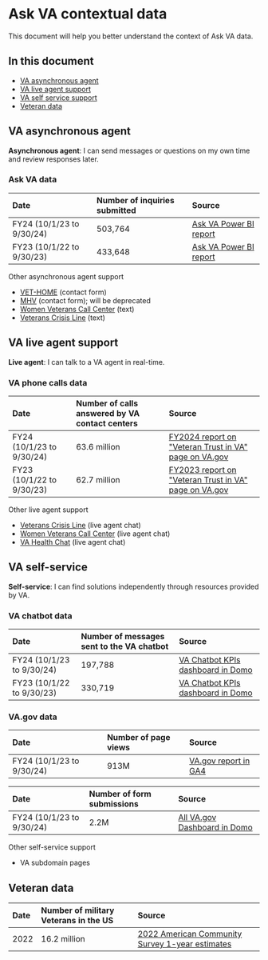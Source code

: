 # Ask VA contextual data 
This document will help you better understand the context of Ask VA data. 

## In this document
- [VA asynchronous agent](#va-asynchronous-agent)
- [VA live agent support](#va-live-agent-support)
- [VA self service support](#va-self-service-support)
- [Veteran data](#veteran-data)

## VA asynchronous agent 
**Asynchronous agent**: I can send messages or questions on my own time and review responses later.

### Ask VA data
|Date|Number of inquiries submitted|Source|
|:---|:---|:---|
|FY24 (10/1/23 to 9/30/24)|503,764|[Ask VA Power BI report](https://app.powerbigov.us/groups/me/reports/e895dbed-17f3-45d1-8219-2b3fe27b8b7e/ReportSection7ed347e0b11400be7ea1?ctid=e95f1b23-abaf-45ee-821d-b7ab251ab3bf)
|FY23 (10/1/22 to 9/30/23)|433,648|[Ask VA Power BI report](https://app.powerbigov.us/groups/me/reports/e895dbed-17f3-45d1-8219-2b3fe27b8b7e/ReportSection7ed347e0b11400be7ea1?ctid=e95f1b23-abaf-45ee-821d-b7ab251ab3bf)

Other asynchronous agent support
- [VET-HOME](https://vethome.va.gov/inquiry/) (contact form)
- [MHV](https://www.myhealth.va.gov/mhv-portal-web/contact-us) (contact form); will be deprecated
- [Women Veterans Call Center](https://www.womenshealth.va.gov/wvcc.asp) (text)
- [Veterans Crisis Line](https://www.veteranscrisisline.net/get-help-now/chat/) (text)

## VA live agent support
**Live agent**: I can talk to a VA agent in real-time.

### VA phone calls data
|Date|Number of calls answered by VA contact centers|Source|
|:---|:---|:---|
|FY24 (10/1/23 to 9/30/24)|63.6 million|[FY2024 report on "Veteran Trust in VA" page on VA.gov](https://www.va.gov/initiatives/veteran-trust-in-va/)|
|FY23 (10/1/22 to 9/30/23)|62.7 million|[FY2023 report on "Veteran Trust in VA" page on VA.gov](https://www.va.gov/initiatives/veteran-trust-in-va/)|

Other live agent support
- [Veterans Crisis Line](https://www.veteranscrisisline.net/get-help-now/chat/) (live agent chat)
- [Women Veterans Call Center](https://www.womenshealth.va.gov/wvcc.asp) (live agent chat)
- [VA Health Chat](https://mobile.va.gov/app/va-health-chat) (live agent chat)

## VA self-service
**Self-service**: I can find solutions independently through resources provided by VA.

### VA chatbot data
|Date|Number of messages sent to the VA chatbot|Source|
|:---|:---|:---|
|FY24 (10/1/23 to 9/30/24)|197,788|[VA Chatbot KPIs dashboard in Domo](https://va-gov.domo.com/page/939649897)
|FY23 (10/1/22 to 9/30/23)|330,719|[VA Chatbot KPIs dashboard in Domo](https://va-gov.domo.com/page/939649897)

### VA.gov data
|Date|Number of page views|Source|
|:---|:---|:---|
|FY24 (10/1/23 to 9/30/24)|913M|[VA.gov report in GA4](https://analytics.google.com/analytics/web/#/p419143770/reports/reportinghub?params=_u..nav%3Dmaui%26_u.comparisonOption%3Ddisabled%26_u.date00%3D20231001%26_u.date01%3D20240930)

|Date|Number of form submissions|Source|
|:---|:---|:---|
|FY24 (10/1/23 to 9/30/24)|2.2M|[All VA.gov Dashboard in Domo](https://va-gov.domo.com/page/939649897)

Other self-service support
- VA subdomain pages

## Veteran data
|Date|Number of military Veterans in the US|Source|
|:---|:---|:---|
|2022|16.2 million|[2022 American Community Survey 1-year estimates](https://www.census.gov/newsroom/facts-for-features/2023/veterans-day.html)
